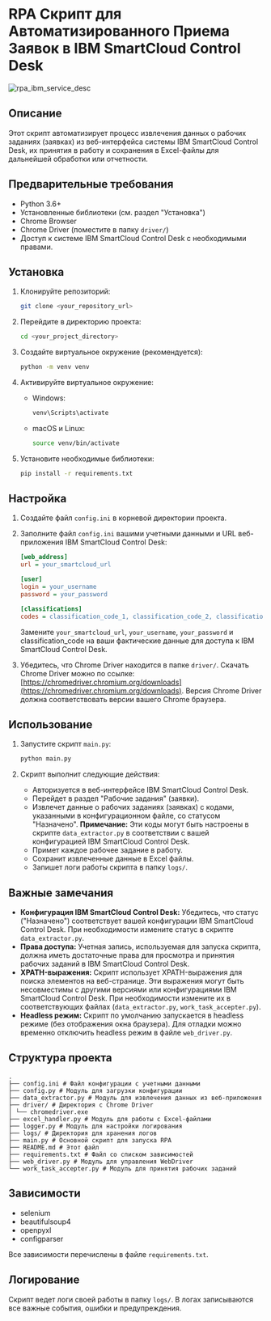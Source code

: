# RPA Скрипт для Автоматизированного Приема Заявок в IBM SmartCloud Control Desk
![rpa_ibm_service_desc](https://github.com/user-attachments/assets/e6b90430-ea91-4f08-a0b3-104b7cb374d4)

## Описание

Этот скрипт автоматизирует процесс извлечения данных о рабочих заданиях (заявках) из веб-интерфейса системы IBM SmartCloud Control Desk, их принятия в работу и сохранения в Excel-файлы для дальнейшей обработки или отчетности.

## Предварительные требования

*   Python 3.6+
*   Установленные библиотеки (см. раздел "Установка")
*   Chrome Browser
*   Chrome Driver (поместите в папку `driver/`)
*   Доступ к системе IBM SmartCloud Control Desk с необходимыми правами.

## Установка

1.  Клонируйте репозиторий:

    ```bash
    git clone <your_repository_url>
    ```

2.  Перейдите в директорию проекта:

    ```bash
    cd <your_project_directory>
    ```

3.  Создайте виртуальное окружение (рекомендуется):

    ```bash
    python -m venv venv
    ```

4.  Активируйте виртуальное окружение:

    *   Windows:

        ```bash
        venv\Scripts\activate
        ```

    *   macOS и Linux:

        ```bash
        source venv/bin/activate
        ```

5.  Установите необходимые библиотеки:

    ```bash
    pip install -r requirements.txt
    ```

## Настройка

1.  Создайте файл `config.ini` в корневой директории проекта.
2.  Заполните файл `config.ini` вашими учетными данными и URL веб-приложения IBM SmartCloud Control Desk:

    ```ini
    [web_address]
    url = your_smartcloud_url

    [user]
    login = your_username
    password = your_password

    [classifications]
    codes = classification_code_1, classification_code_2, classification_code_N.
    ```

    Замените `your_smartcloud_url`, `your_username`, `your_password` и classification_code на ваши фактические данные для доступа к IBM SmartCloud Control Desk.
3.  Убедитесь, что Chrome Driver находится в папке `driver/`.  Скачать Chrome Driver можно по ссылке: [https://chromedriver.chromium.org/downloads](https://chromedriver.chromium.org/downloads).  Версия Chrome Driver должна соответствовать версии вашего Chrome браузера.

## Использование

1.  Запустите скрипт `main.py`:

    ```bash
    python main.py
    ```

2.  Скрипт выполнит следующие действия:

    *   Авторизуется в веб-интерфейсе IBM SmartCloud Control Desk.
    *   Перейдет в раздел "Рабочие задания" (заявки).
    *   Извлечет данные о рабочих заданиях (заявках) с кодами, указанными в конфигурационном файле, со статусом "Назначено".  **Примечание:** Эти коды могут быть настроены в скрипте `data_extractor.py` в соответствии с вашей конфигурацией IBM SmartCloud Control Desk.
    *   Примет каждое рабочее задание в работу.
    *   Сохранит извлеченные данные в Excel файлы.
    *   Запишет логи работы скрипта в папку `logs/`.

## Важные замечания

*   **Конфигурация IBM SmartCloud Control Desk:**  Убедитесь, что статус ("Назначено") соответствует вашей конфигурации IBM SmartCloud Control Desk.  При необходимости измените статус в скрипте `data_extractor.py`.
*   **Права доступа:**  Учетная запись, используемая для запуска скрипта, должна иметь достаточные права для просмотра и принятия рабочих заданий в IBM SmartCloud Control Desk.
*   **XPATH-выражения:**  Скрипт использует XPATH-выражения для поиска элементов на веб-странице.  Эти выражения могут быть несовместимы с другими версиями или конфигурациями IBM SmartCloud Control Desk.  При необходимости измените их в соответствующих файлах (`data_extractor.py`, `work_task_accepter.py`).
*   **Headless режим:** Скрипт по умолчанию запускается в headless режиме (без отображения окна браузера).  Для отладки можно временно отключить headless режим в файле `web_driver.py`.

## Структура проекта

```
.
├── config.ini # Файл конфигурации с учетными данными
├── config.py # Модуль для загрузки конфигурации
├── data_extractor.py # Модуль для извлечения данных из веб-приложения
├── driver/ # Директория с Chrome Driver
│ └── chromedriver.exe
├── excel_handler.py # Модуль для работы с Excel-файлами
├── logger.py # Модуль для настройки логирования
├── logs/ # Директория для хранения логов
├── main.py # Основной скрипт для запуска RPA
├── README.md # Этот файл
├── requirements.txt # Файл со списком зависимостей
├── web_driver.py # Модуль для управления WebDriver
└── work_task_accepter.py # Модуль для принятия рабочих заданий
```


## Зависимости

*   selenium
*   beautifulsoup4
*   openpyxl
*   configparser

Все зависимости перечислены в файле `requirements.txt`.

## Логирование

Скрипт ведет логи своей работы в папку `logs/`.  В логах записываются все важные события, ошибки и предупреждения.
